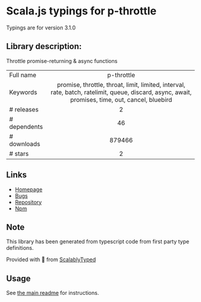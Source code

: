 
# Scala.js typings for p-throttle

Typings are for version 3.1.0

## Library description:
Throttle promise-returning & async functions

|                    |                 |
| ------------------ | :-------------: |
| Full name          | p-throttle |
| Keywords           | promise, throttle, throat, limit, limited, interval, rate, batch, ratelimit, queue, discard, async, await, promises, time, out, cancel, bluebird |
| # releases         | 2 |
| # dependents       | 46 |
| # downloads        | 879466 |
| # stars            | 2 |

## Links
- [Homepage](https://github.com/sindresorhus/p-throttle#readme)
- [Bugs](https://github.com/sindresorhus/p-throttle/issues)
- [Repository](https://github.com/sindresorhus/p-throttle)
- [Npm](https://www.npmjs.com/package/p-throttle)
    


## Note
This library has been generated from typescript code from first party type definitions.

Provided with :purple_heart: from [ScalablyTyped](https://github.com/oyvindberg/ScalablyTyped)

## Usage
See [the main readme](../../readme.md) for instructions.


